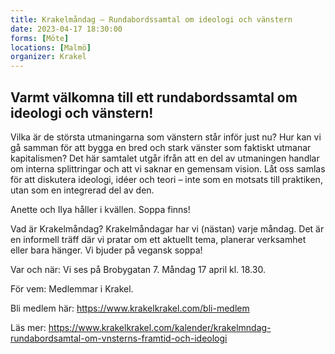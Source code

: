 ```yaml
---
title: Krakelmåndag – Rundabordssamtal om ideologi och vänstern
date: 2023-04-17 18:30:00
forms: [Möte]
locations: [Malmö]
organizer: Krakel
---
```

## Varmt välkomna till ett rundabordssamtal om ideologi och vänstern!

Vilka är de största utmaningarna som vänstern står inför just nu? Hur kan vi gå samman för att bygga en bred och stark vänster som faktiskt utmanar kapitalismen? Det här samtalet utgår ifrån att en del av utmaningen handlar om interna splittringar och att vi saknar en gemensam vision. Låt oss samlas för att diskutera ideologi, idéer och teori – inte som en motsats till praktiken, utan som en integrerad del av den.

Anette och Ilya håller i kvällen. Soppa finns!

Vad är Krakelmåndag? Krakelmåndagar har vi (nästan) varje måndag. Det är en informell träff där vi pratar om ett aktuellt tema, planerar verksamhet eller bara hänger. Vi bjuder på vegansk soppa! 

Var och när: Vi ses på Brobygatan 7. Måndag 17 april kl. 18.30.

För vem: Medlemmar i Krakel. 

Bli medlem här: https://www.krakelkrakel.com/bli-medlem

Läs mer: https://www.krakelkrakel.com/kalender/krakelmndag-rundabordsamtal-om-vnsterns-framtid-och-ideologi
